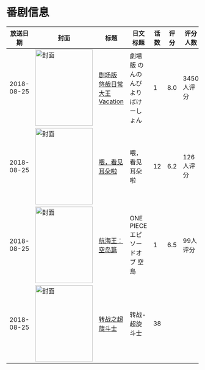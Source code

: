 # 番剧信息

|放送日期|封面|标题|日文标题|话数|评分|评分人数|
|---|---|---|---|---|---|---|
|2018-08-25|<img src="//lain.bgm.tv/pic/cover/c/dd/2a/215618_8847X.jpg" alt="封面" style="width:150px;height:200px;object-fit:cover;">|[剧场版 悠哉日常大王 Vacation](https://bangumi.tv/subject/215618)|劇場版 のんのんびより ばけーしょん|1|8.0|3450人评分|
|2018-08-25|<img src="//lain.bgm.tv/pic/cover/c/71/7c/249243_pDkL1.jpg" alt="封面" style="width:150px;height:200px;object-fit:cover;">|[喂，看见耳朵啦](https://bangumi.tv/subject/249243)|喂，看见耳朵啦|12|6.2|126人评分|
|2018-08-25|<img src="//lain.bgm.tv/pic/cover/c/94/81/256278_6WDq6.jpg" alt="封面" style="width:150px;height:200px;object-fit:cover;">|[航海王：空岛篇](https://bangumi.tv/subject/256278)|ONE PIECE エピソードオブ 空島|1|6.5|99人评分|
|2018-08-25|<img src="//lain.bgm.tv/pic/cover/c/43/0b/260673_9M9DM.jpg" alt="封面" style="width:150px;height:200px;object-fit:cover;">|[转战之超旋斗士](https://bangumi.tv/subject/260673)|转战-超旋斗士|38|||
